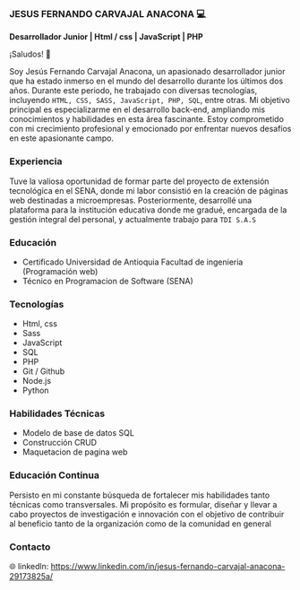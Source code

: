 ### JESUS FERNANDO CARVAJAL ANACONA :computer:

**Desarrollador Junior | Html / css | JavaScript | PHP**

¡Saludos! :wave:

Soy Jesús Fernando Carvajal Anacona, un apasionado desarrollador junior que 
ha estado inmerso en el mundo del desarrollo durante los últimos dos años. 
Durante este periodo, he trabajado con diversas tecnologías, incluyendo `HTML,
CSS, SASS, JavaScript, PHP, SQL`, entre otras. Mi objetivo principal es 
especializarme en el desarrollo back-end, ampliando mis conocimientos y 
habilidades en esta área fascinante. Estoy comprometido con mi crecimiento 
profesional y emocionado por enfrentar nuevos desafíos en este apasionante 
campo.

### Experiencia 

Tuve la valiosa oportunidad de formar parte del proyecto de extensión tecnológica
en el SENA, donde mi labor consistió en la creación de páginas web destinadas a 
microempresas. Posteriormente, desarrollé una plataforma para la institución 
educativa donde me gradué, encargada de la gestión integral del personal, y actualmente
trabajo para `TDI S.A.S`

### Educación

* Certificado Universidad de Antioquia Facultad de ingenieria (Programación web) 
* Técnico en Programacion de Software (SENA)

### Tecnologías

* Html, css
* Sass
* JavaScript
* SQL
* PHP
* Git / Github
* Node.js
* Python

### Habilidades Técnicas

* Modelo de base de datos SQL
* Construcción CRUD
* Maquetacion de pagina web


### Educación Continua

Persisto en mi constante búsqueda de fortalecer mis habilidades tanto técnicas
como transversales. Mi propósito es formular, diseñar y llevar a cabo proyectos
de investigación e innovación con el objetivo de contribuir al beneficio tanto
de la organización como de la comunidad en general

### Contacto

:globe_with_meridians: linkedln: https://www.linkedin.com/in/jesus-fernando-carvajal-anacona-29173825a/



